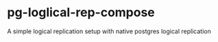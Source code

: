 # pg-loglical-rep-compose
A simple logical replication setup with native postgres logical replication
